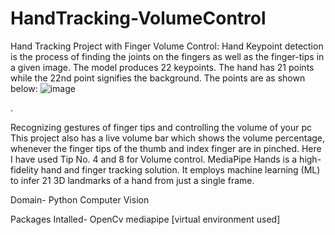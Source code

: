 # HandTracking-VolumeControl
Hand Tracking Project with Finger Volume Control:
Hand Keypoint detection is the process of finding the joints on the fingers as well as the finger-tips in a given image.
The model produces 22 keypoints. The hand has 21 points while the 22nd point signifies the background. The points are as shown below:
![image](https://user-images.githubusercontent.com/76276520/114310255-e4c31a80-9b07-11eb-98d5-04c382acfd5e.png)

.

Recognizing gestures of finger tips and controlling the volume of your pc
This project also has a live volume bar which shows the volume percentage, whenever the finger tips of the thumb and index finger are in pinched.
Here I have used Tip No. 4 and 8 for Volume control.
MediaPipe Hands is a high-fidelity hand and finger tracking solution. It employs machine learning (ML) to infer 21 3D landmarks of a hand from just a single frame. 

Domain-
Python
Computer Vision

Packages Intalled-
OpenCv
mediapipe
[virtual environment used]
